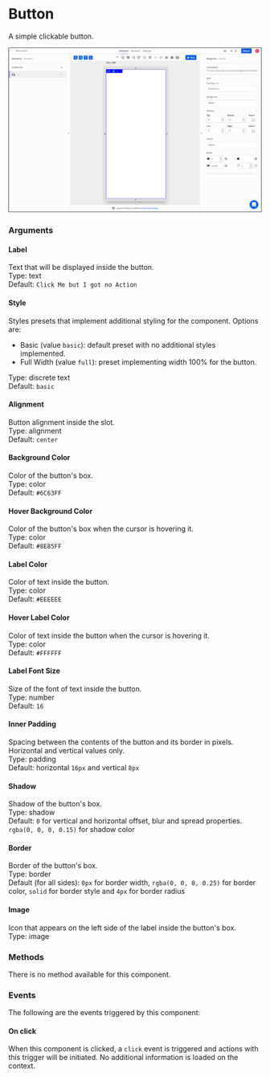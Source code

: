 # Button

A simple clickable button.

![](../../../../.gitbook/assets/button.gif)

### Arguments

#### Label

Text that will be displayed inside the button.  
Type: text  
Default: `Click Me but I got no Action`

#### Style

Styles presets that implement additional styling for the component. Options are:

* Basic \(value `basic`\): default preset with no additional styles implemented.  
* Full Width \(value `full`\): preset implementing width 100% for the button.   

Type: discrete text  
Default: `basic`

#### Alignment

Button alignment inside the slot.  
Type: alignment  
Default: `center`

#### Background Color

Color of the button's box.  
Type: color  
Default: `#6C63FF`

#### Hover Background Color

Color of the button's box when the cursor is hovering it.  
Type: color  
Default: `#8E85FF`

#### Label Color

Color of text inside the button.  
Type: color  
Default: `#EEEEEE`

#### Hover Label Color

Color of text inside the button when the cursor is hovering it.  
Type: color  
Default: `#FFFFFF`

#### Label Font Size

Size of the font of text inside the button.  
Type: number  
Default: `16`

#### Inner Padding

Spacing between the contents of the button and its border in pixels. Horizontal and vertical values only.  
Type: padding  
Default: horizontal `16px` and vertical `8px`

#### Shadow

Shadow of the button's box.  
Type: shadow  
Default: `0` for vertical and horizontal offset, blur and spread properties. `rgba(0, 0, 0, 0.15)` for shadow color

#### Border

Border of the button's box.  
Type: border  
Default \(for all sides\): `0px` for border width, `rgba(0, 0, 0, 0.25)` for border color, `solid` for border style and `4px` for border radius

#### Image

Icon that appears on the left side of the label inside the button's box.  
Type: image

### Methods

There is no method available for this component.

### Events

The following are the events triggered by this component:

#### On click

When this component is clicked, a `click` event is triggered and actions with this trigger will be initiated. No additional information is loaded on the context.

